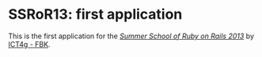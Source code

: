 # SSRoR13: first application

This is the first application for the
[*Summer School of Ruby on Rails
2013*](https://github.com/ict4g/ssror13_material)
by [ICT4g - FBK](http://www.ict4g.org/).